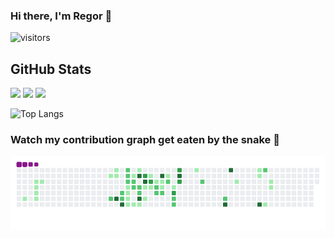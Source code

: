 ### Hi there, I'm Regor 👋
![visitors](https://visitor-badge.glitch.me/badge?page_id=${regorDam}.$regorDam})

## GitHub Stats
<img src="https://github.com/regorDam/regorDam/blob/master/Animation.gif" width="870">
<img src="https://github-readme-stats.vercel.app/api?username=regorDam&show_icons=true&include_all_commits=true&count_private=true&theme=jolly&layout=compact" width="870">
<img src="https://github-readme-streak-stats.herokuapp.com?user=regorDam&theme=jolly" width="870">

![Top Langs](https://github-readme-stats.vercel.app/api/top-langs/?username=regorDam&hide=javascript&langs_count=10&layout=compact)



### Watch my contribution graph get eaten by the snake 🐍
![snake gif](https://github.com/regorDam/regorDam/blob/output/github-contribution-grid-snake.gif)

<!--
**regorDam/regorDam** is a ✨ _special_ ✨ repository because its `README.md` (this file) appears on your GitHub profile.

Here are some ideas to get you started:

- 🔭 I’m currently working on ...
- 🌱 I’m currently learning ...
- 👯 I’m looking to collaborate on ...
- 🤔 I’m looking for help with ...
- 💬 Ask me about ...
- 📫 How to reach me: ...
- 😄 Pronouns: ...
- ⚡ Fun fact: ...
-->
